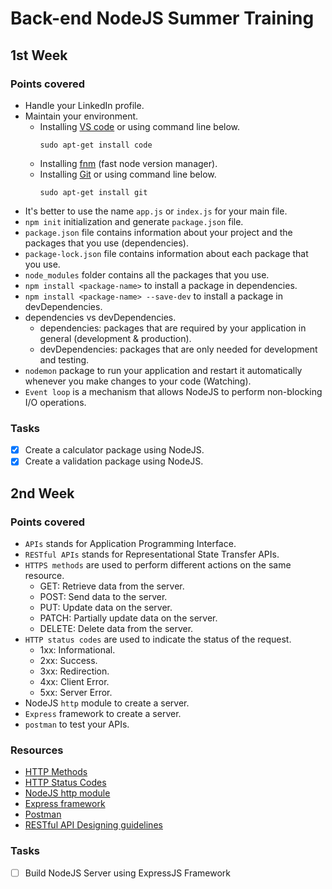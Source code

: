 # Back-end NodeJS Summer Training
## 1st Week
### Points covered
- Handle your LinkedIn profile.
- Maintain your environment.
  - Installing [VS code](https://code.visualstudio.com/download) or using command line below.
    ```
    sudo apt-get install code
    ```
  - Installing [fnm](https://github.com/Schniz/fnm) (fast node version manager).
  - Installing [Git](https://git-scm.com/downloads) or using command line below.
    ```
    sudo apt-get install git
    ```
- It's better to use the name `app.js` or `index.js` for your main file.
- `npm init` initialization and generate `package.json` file.
- `package.json` file contains information about your project and the packages that you use (dependencies).
- `package-lock.json` file contains information about each package that you use.
- `node_modules` folder contains all the packages that you use.
- `npm install <package-name>` to install a package in dependencies.
- `npm install <package-name> --save-dev` to install a package in devDependencies.
- dependencies vs devDependencies.
  - dependencies: packages that are required by your application in general (development & production).
  - devDependencies: packages that are only needed for development and testing.
- `nodemon` package to run your application and restart it automatically whenever you make changes to your code (Watching).
- `Event loop` is a mechanism that allows NodeJS to perform non-blocking I/O operations.

### Tasks

- [X] Create a calculator package using NodeJS.
- [X] Create a validation package using NodeJS.

## 2nd Week
### Points covered
- `APIs` stands for Application Programming Interface.
- `RESTful APIs` stands for Representational State Transfer APIs.
- `HTTPS methods` are used to perform different actions on the same resource.
  - GET: Retrieve data from the server.
  - POST: Send data to the server.
  - PUT: Update data on the server.
  - PATCH: Partially update data on the server.
  - DELETE: Delete data from the server.
- `HTTP status codes` are used to indicate the status of the request.
  - 1xx: Informational.
  - 2xx: Success.
  - 3xx: Redirection.
  - 4xx: Client Error.
  - 5xx: Server Error.
- NodeJS `http` module to create a server.
- `Express` framework to create a server.
- `postman` to test your APIs.

### Resources
- [HTTP Methods](https://developer.mozilla.org/en-US/docs/Web/HTTP/Methods)
- [HTTP Status Codes](https://developer.mozilla.org/en-US/docs/Web/HTTP/Status)
- [NodeJS http module](https://nodejs.org/api/http.html)
- [Express framework](https://expressjs.com/)
- [Postman](https://www.postman.com/)
- [RESTful API Designing guidelines](https://hackernoon.com/restful-api-designing-guidelines-the-best-practices-60e1d954e7c9)

### Tasks
- [ ] Build NodeJS Server using ExpressJS Framework